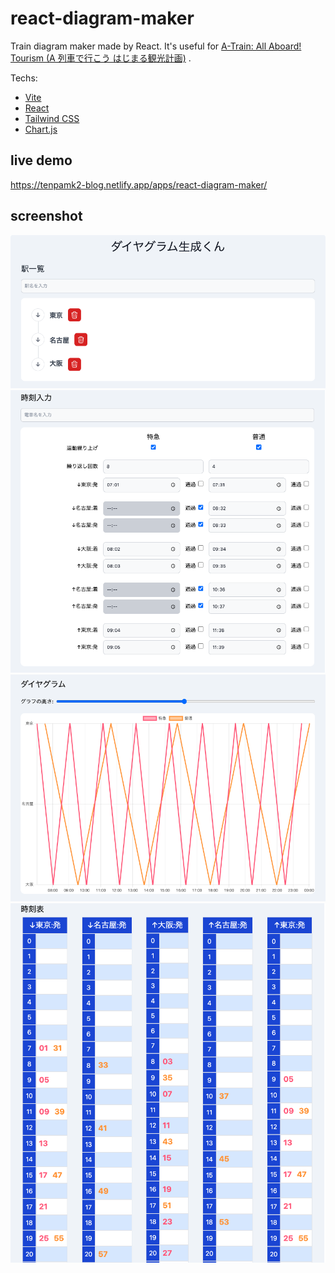 # react-diagram-maker

Train diagram maker made by React.
It's useful for [A-Train: All Aboard! Tourism (A 列車で行こう はじまる観光計画)](https://store.steampowered.com/app/1685460/) .

Techs:

- [Vite](https://vitejs.dev/)
- [React](https://reactjs.org/)
- [Tailwind CSS](https://tailwindcss.com/)
- [Chart.js](https://www.chartjs.org/)

## live demo

<https://tenpamk2-blog.netlify.app/apps/react-diagram-maker/>

## screenshot

![1](./img/1.png)
![2](./img/2.png)
![3](./img/3.png)
![4](./img/4.png)
